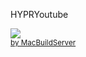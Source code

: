 HYPRYoutube

<!-- MacBuildServer Install Button -->
<div class="macbuildserver-block">
    <a class="macbuildserver-button" href="http://macbuildserver.com/project/github/build/?xcode_project=HyprYoutube.xcodeproj&amp;target=HyprYoutube&amp;repo_url=https%3A%2F%2Fgithub.com%2FHyprMXMobile%2FHyprYoutubeUserAgent.git&amp;build_conf=Release" target="_blank"><img src="http://com.macbuildserver.github.s3-website-us-east-1.amazonaws.com/button_up.png"/></a><br/><sup><a href="http://macbuildserver.com/github/opensource/" target="_blank">by MacBuildServer</a></sup>
</div>
<!-- MacBuildServer Install Button -->

